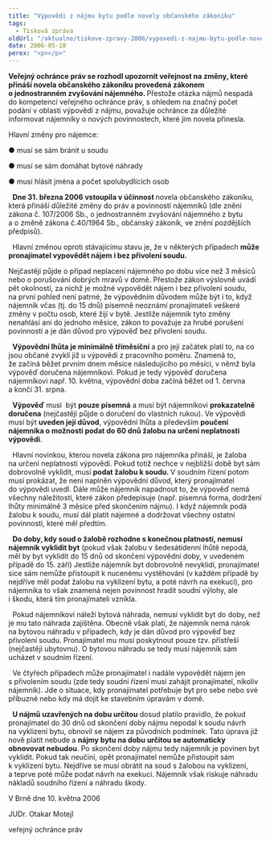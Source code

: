 ```yaml
---
title: "Výpovědi z nájmu bytu podle novely občanského zákoníku"
tags:
  - Tisková zpráva
oldUrl: "/aktualne/tiskove-zpravy-2006/vypovedi-z-najmu-bytu-podle-novely-obcanskeho-zakoniku"
date: 2006-05-10
perex: "<p></p>"
---
```


<!-- imported from the old website -->

<p><strong>Veřejný ochránce práv se rozhodl upozornit veřejnost na změny, které přináší novela občanského zákoníku provedená zákonem o jednostranném zvyšování nájemného. </strong>Přestože otázka nájmů nespadá do kompetencí veřejného ochránce práv, s ohledem na značný počet podání v oblasti výpovědí z nájmu, považuje ochránce za důležité informovat nájemníky o nových povinnostech, které jim novela přinesla.<b><p></p></b></p><p>Hlavní změny pro nájemce:<p></p></p><p>● musí se sám bránit u soudu<p></p></p><p>● musí se sám domáhat bytové náhrady<p></p></p><p>● musí hlásit jména a počet spolubydlících osob<p></p></p><p>  <b>Dne 31. března 2006 vstoupila v účinnost </b>novela občanského zákoníku, která přináší důležité změny do práv a povinností nájemníků (dle znění zákona č. 107/2006 Sb., o jednostranném zvyšování nájemného z bytu a o změně zákona č.40/1964 Sb., občanský zákoník, ve znění pozdějších předpisů).<b><p></p></b></p><p>  Hlavní změnou oproti stávajícímu stavu je, že v některých případech <b>může pronajímatel vypovědět nájem i bez přivolení soudu.</b><p></p></p><p>Nejčastěji půjde o případ neplacení nájemného po dobu více než 3 měsíců nebo o porušování dobrých mravů v domě. Přestože zákon výslovně uvádí pět okolností, za nichž je možné vypovědět nájem i bez přivolení soudu, na první pohled není patrné, že výpovědním důvodem může být i to, když nájemník včas (tj. do 15 dnů) písemně neoznámí pronajímateli veškeré změny v počtu osob, které žijí v bytě. Jestliže nájemník tyto změny nenahlásí ani do jednoho měsíce, zákon to považuje za hrubé porušení povinností a je dán důvod pro výpověď bez přivolení soudu.<p></p></p><p>  <b>Výpovědní lhůta je minimálně tříměsíční</b> a pro její začátek platí to, na co jsou občané zvyklí již u výpovědi z pracovního poměru. Znamená to, že začíná běžet prvním dnem měsíce následujícího po měsíci, v němž byla výpověď doručena nájemníkovi. Pokud je tedy výpověď doručena nájemníkovi např. 10. května, výpovědní doba začíná běžet od 1. června a končí 31. srpna.<p></p></p><p>  <b>Výpověď</b> musí  být <b>pouze písemná</b> a musí být nájemníkovi <b>prokazatelně doručena</b> (nejčastěji půjde o doručení do vlastních rukou). Ve výpovědi musí být <b>uveden její důvod</b>, výpovědní lhůta a především <b>poučení nájemníka o možnosti podat do 60 dnů žalobu na určení neplatnosti výpovědi</b>.<p></p></p><p>  Hlavní novinkou, kterou novela zákona pro nájemníka přináší, je žaloba na určení neplatnosti výpovědi. Pokud totiž nechce v nejbližší době byt sám dobrovolně vyklidit, musí <b>podat žalobu k soudu. </b>V soudním řízení potom musí prokázat, že není naplněn výpovědní důvod, který pronajímatel do výpovědi uvedl. Dále může nájemník napadnout to, že výpověď nemá všechny náležitosti, které zákon předepisuje (např. písemná forma, dodržení lhůty minimálně 3 měsíce před skončením nájmu). I když nájemník podá žalobu k soudu, musí dál platit nájemné a dodržovat všechny ostatní povinnosti, které měl předtím.<p></p></p><p>  <b>Do doby, kdy soud o žalobě rozhodne s konečnou platností, nemusí nájemník vyklidit byt</b> (pokud však žalobu v šedesátidenní lhůtě nepodá, měl by byt vyklidit do 15 dnů od skončení výpovědní doby, v uvedeném případě do 15. září) Jestliže nájemník byt dobrovolně nevyklidí, pronajímatel sice sám nemůže přistoupit k nucenému vystěhování (v každém případě by nejdříve měl podat žalobu na vyklizení bytu, a poté návrh na exekuci), pro nájemníka to však znamená nejen povinnost hradit soudní výlohy, ale i škodu, která tím pronajímateli vznikla.<p></p></p><p>  Pokud nájemníkovi náleží bytová náhrada, nemusí vyklidit byt do doby, než je mu tato náhrada zajištěna. Obecně však platí, že nájemník nemá nárok na bytovou náhradu v případech, kdy je dán důvod pro výpověď bez přivolení soudu. Pronajímatel mu musí poskytnout pouze tzv. přístřeší (nejčastěji ubytovnu). O bytovou náhradu se tedy musí nájemník sám ucházet v soudním řízení.<p></p></p><p>  Ve čtyřech případech může pronajímatel i nadále vypovědět nájem jen s přivolením soudu (zde tedy soudní řízení musí zahájit pronajímatel, nikoliv nájemník). Jde o situace, kdy pronajímatel potřebuje byt pro sebe nebo své příbuzné nebo kdy má dojít ke stavebním úpravám v domě.<p></p></p><p>  <b>U nájmů uzavřených na dobu určitou</b> dosud platilo pravidlo, že pokud pronajímatel do 30 dnů od skončení doby nájmu nepodal k soudu návrh na vyklizení bytu, obnovil se nájem za původních podmínek. Tato úprava již nově platit nebude a <b>nájmy bytu na dobu určitou se automaticky obnovovat nebudou</b>. Po skončení doby nájmu tedy nájemník je povinen byt vyklidit. Pokud tak neučiní, opět pronajímatel nemůže přistoupit sám k vyklizení bytu. Nejdříve se musí obrátit na soud s žalobou na vyklizení, a teprve poté může podat návrh na exekuci. Nájemník však riskuje náhradu nákladů soudního řízení a náhradu škody.<p></p></p><p>V Brně dne 10. května 2006<p></p></p><p>JUDr. Otakar Motejl<p></p></p><p>veřejný ochránce práv<p></p></p>
